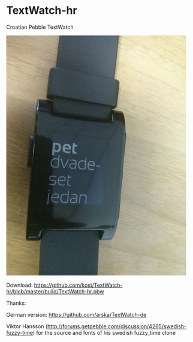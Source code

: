 TextWatch-hr
============

Croatian Pebble TextWatch

![](/textwatch-hr.jpg)

Download: https://github.com/kost/TextWatch-hr/blob/master/build/TextWatch-hr.pbw


Thanks: 

German version: https://github.com/arska/TextWatch-de

Viktor Hansson (http://forums.getpebble.com/discussion/4265/swedish-fuzzy-time) for the source and fonts of his swedish fuzzy_time clone

